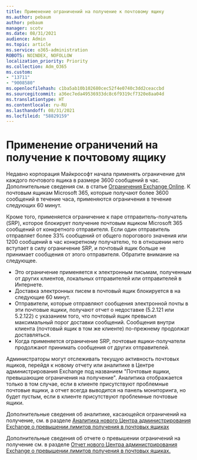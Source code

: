 ```yaml
---
title: Применение ограничений на получение к почтовому ящику
ms.author: pebaum
author: pebaum
manager: scotv
ms.date: 08/31/2021
audience: Admin
ms.topic: article
ms.service: o365-administration
ROBOTS: NOINDEX, NOFOLLOW
localization_priority: Priority
ms.collection: Adm_O365
ms.custom:
- "13711"
- "9008580"
ms.openlocfilehash: c1ba5ab10b102680cec52f4e0740c3dd2ceaccbd
ms.sourcegitcommit: a36ec7eda49536933dc8c6f9319cf7320e8aa04d
ms.translationtype: HT
ms.contentlocale: ru-RU
ms.lasthandoff: 08/31/2021
ms.locfileid: "58829159"
---
```

# <a name="mailbox-receiving-limit-enforcement"></a>Применение ограничений на получение к почтовому ящику

Недавно корпорация Майкрософт начала применять ограничение для каждого почтового ящика в размере 3600 сообщений в час. Дополнительные сведения см. в статье [Ограничения Exchange Online](https://docs.microsoft.com/office365/servicedescriptions/exchange-online-service-description/exchange-online-limits#receiving-limits). К почтовым ящикам Microsoft 365, которые получают более 3600 сообщений в течение часа, применяются ограничения в течение следующих 60 минут. 

Кроме того, применяется ограничение к паре отправитель-получатель (SRP), которое блокирует получение почтовым ящиком Microsoft 365 сообщений от конкретного отправителя. Если один отправитель отправляет более 33% сообщений от общего порогового значения или 1200 сообщений в час конкретному получателю, то в отношении него вступает в силу ограничение SRP, и почтовый ящик больше не принимает сообщения от этого отправителя. Обратите внимание на следующее.

- Это ограничение применяется к электронным письмам, полученным от других клиентов, локальных отправителей или отправителей в Интернете.
- Доставка электронных писем в почтовый ящик блокируется в на следующие 60 минут. 
- Отправители, которые отправляют сообщения электронной почты в эти почтовые ящики, получают отчет о недоставке (5.2.121 или 5.2.122) с указанием того, что почтовый ящик превысил максимальный порог доставки сообщений. Сообщения внутри клиента (почтовый ящик в том же клиенте) по-прежнему продолжат доставляться.
- Когда применяется ограничение SRP, почтовые ящики-получатели продолжают принимать сообщения от других отправителей.

Администраторы могут отслеживать текущую активность почтовых ящиков, перейдя к новому отчету или аналитике в Центре администрирования Exchange под названием "Почтовые ящики, превышающие ограничения на получение". Аналитика отображается только в том случае, если в клиенте присутствуют проблемные почтовые ящики, а отчет всегда выводится на панель мониторинга, но будет пустым, если в клиенте присутствуют проблемные почтовые ящики.

Дополнительные сведения об аналитике, касающейся ограничений на получение, см. в разделе [Аналитика нового Центра администрирования Exchange о превышении лимитов получения в почтовых ящиках](https://docs.microsoft.com/exchange/monitoring/mail-flow-insights/mailboxes-exceeding-receiving-limits-insights)

Дополнительные сведения об отчете о превышении ограничений на получение см. в разделе [Отчет нового Центра администрирования Exchange о превышении лимитов получения в почтовых ящиках.](https://docs.microsoft.com/exchange/monitoring/mail-flow-reports/mailboxes-exceeding-receiving-limits-report)